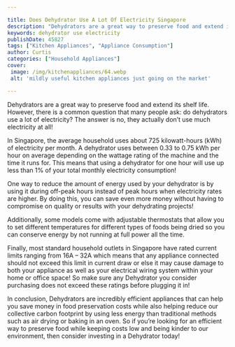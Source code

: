 ```yaml
---

title: Does Dehydrator Use A Lot Of Electricity Singapore
description: "Dehydrators are a great way to preserve food and extend its shelf life. However, there is a common question that many people ask: ...see more"
keywords: dehydrator use electricity
publishDate: 45827
tags: ["Kitchen Appliances", "Appliance Consumption"]
author: Curtis
categories: ["Household Appliances"]
cover: 
 image: /img/kitchenappliances/64.webp
 alt: 'mildly useful kitchen appliances just going on the market'

---
```


Dehydrators are a great way to preserve food and extend its shelf life. However, there is a common question that many people ask: do dehydrators use a lot of electricity? The answer is no, they actually don’t use much electricity at all!

In Singapore, the average household uses about 725 kilowatt-hours (kWh) of electricity per month. A dehydrator uses between 0.33 to 0.75 kWh per hour on average depending on the wattage rating of the machine and the time it runs for. This means that using a dehydrator for one hour will use up less than 1% of your total monthly electricity consumption!

One way to reduce the amount of energy used by your dehydrator is by using it during off-peak hours instead of peak hours when electricity rates are higher. By doing this, you can save even more money without having to compromise on quality or results with your dehydrating projects! 

Additionally, some models come with adjustable thermostats that allow you to set different temperatures for different types of foods being dried so you can conserve energy by not running at full power all the time. 

Finally, most standard household outlets in Singapore have rated current limits ranging from 16A – 32A which means that any appliance connected should not exceed this limit in current draw or else it may cause damage to both your appliance as well as your electrical wiring system within your home or office space! So make sure any Dehydrator you consider purchasing does not exceed these ratings before plugging it in! 

In conclusion, Dehydrators are incredibly efficient appliances that can help you save money in food preservation costs while also helping reduce our collective carbon footprint by using less energy than traditional methods such as air drying or baking in an oven. So if you’re looking for an efficient way to preserve food while keeping costs low and being kinder to our environment, then consider investing in a Dehydrator today!
